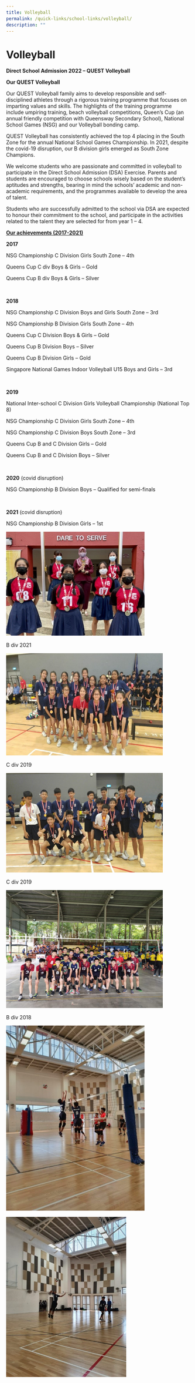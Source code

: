 ```yaml
---
title: Volleyball
permalink: /quick-links/school-links/volleyball/
description: ""
---
```

Volleyball
==========

**Direct School Admission 2022 – QUEST Volleyball**

**Our QUEST Volleyball**

Our QUEST Volleyball family aims to develop responsible and self-disciplined athletes through a rigorous training programme that focuses on imparting values and skills. The highlights of the training programme include umpiring training, beach volleyball competitions, Queen’s Cup (an annual friendly competition with Queensway Secondary School), National School Games (NSG) and our Volleyball bonding camp.

QUEST Volleyball has consistently achieved the top 4 placing in the South Zone for the annual National School Games Championship. In 2021, despite the covid-19 disruption, our B division girls emerged as South Zone Champions.

We welcome students who are passionate and committed in volleyball to participate in the Direct School Admission (DSA) Exercise. Parents and students are encouraged to choose schools wisely based on the student’s aptitudes and strengths, bearing in mind the schools’ academic and non-academic requirements, and the programmes available to develop the area of talent.

Students who are successfully admitted to the school via DSA are expected to honour their commitment to the school, and participate in the activities related to the talent they are selected for from year 1 – 4.

**<u>Our achievements (2017-2021)</u>**

**2017**

NSG Championship C Division Girls South Zone – 4th 

Queens Cup C div Boys & Girls – Gold

Queens Cup B div Boys & Girls – Silver

<br>

**2018**

NSG Championship C Division Boys and Girls South Zone – 3rd

NSG Championship B Division Girls South Zone – 4th 

Queens Cup C Division Boys & Girls – Gold

Queens Cup B Division Boys – Silver

Queens Cup B Division Girls – Gold

Singapore National Games Indoor Volleyball U15 Boys and Girls – 3rd

<br>

**2019**

National Inter-school C Division Girls Volleyball Championship (National Top 8)

NSG Championship C Division Girls South Zone – 4th 

NSG Championship C Division Boys South Zone – 3rd

Queens Cup B and C Division Girls – Gold

Queens Cup B and C Division Boys – Silver

<br>

**2020** (covid disruption)

NSG Championship B Division Boys – Qualified for semi-finals

<br>

**2021** (covid disruption)

NSG Championship B Division Girls – 1st



<img src="/images/School%20Links/VB1.jpg"  
     style="width:75%">



B div 2021

<img src="/images/School%20Links/VB2.jpg"  
     style="width:85%">


C div 2019


<img src="/images/School%20Links/VB3.jpg"  
     style="width:85%">

C div 2019



<img src="/images/School%20Links/VB4.jpg"  
     style="width:85%">

B div 2018



<img src="/images/School%20Links/VB5.jpg"  
     style="width:75%">

<img src="/images/School%20Links/VB6.jpg"  
     style="width:65%">